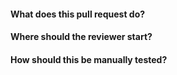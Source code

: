 #### What does this pull request do?


#### Where should the reviewer start?


#### How should this be manually tested?

